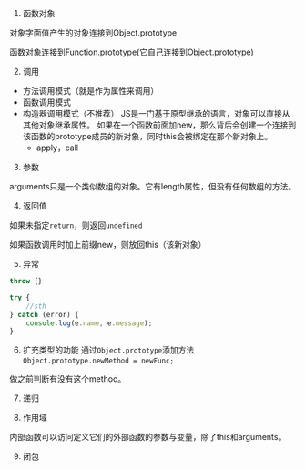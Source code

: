 1. 函数对象

对象字面值产生的对象连接到Object.prototype

函数对象连接到Function.prototype(它自己连接到Object.prototype)

2. 调用

- 方法调用模式（就是作为属性来调用）
- 函数调用模式
- 构造器调用模式（不推荐）
    JS是一门基于原型继承的语言，对象可以直接从其他对象继承属性。
    如果在一个函数前面加new，那么背后会创建一个连接到该函数的prototype成员的新对象，同时this会被绑定在那个新对象上。
    - apply，call
    
3. 参数

arguments只是一个类似数组的对象。它有length属性，但没有任何数组的方法。

4. 返回值

如果未指定`return`，则返回`undefined`

如果函数调用时加上前缀new，则放回this（该新对象）

5. 异常
```javascript
throw {}

try {
    //sth
} catch (error) {
    console.log(e.name, e.message);
}
```

6. 扩充类型的功能
通过`Object.prototype`添加方法
`Object.prototype.newMethod = newFunc;`

做之前判断有没有这个method。

7. 递归

8. 作用域

内部函数可以访问定义它们的外部函数的参数与变量，除了this和arguments。

9. 闭包

